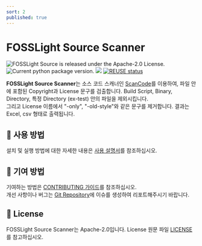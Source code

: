 ```yaml
---
sort: 2
published: true
---
```

# FOSSLight Source Scanner

<img src="https://img.shields.io/pypi/l/fosslight_source" alt="FOSSLight Source is released under the Apache-2.0 License." /> <img src="https://img.shields.io/pypi/v/fosslight_source" alt="Current python package version." /> <img src="https://img.shields.io/pypi/pyversions/fosslight_source" /> [![REUSE status](https://api.reuse.software/badge/github.com/fosslight/fosslight_source_scanner)](https://api.reuse.software/info/github.com/fosslight/fosslight_source_scanner)


**FOSSLight Source Scanner**는 소스 코드 스캐너인 [ScanCode][sc]를 이용하여, 파일 안에 포함된 Copyright과 License 문구를 검출합니다. Build Script, Binary, Directory, 특정 Directory (ex-test) 안의 파일을 제외시킵니다.    
그리고 License 이름에서 "-only", "-old-style"와 같은 문구를 제거합니다. 결과는 Excel, csv 형태로 출력됩니다.

[sc]: https://github.com/nexB/scancode-toolkit


## 📖 사용 방법
설치 및 실행 방법에 대한 자세한 내용은 [사용 설명서](1_userguide.md)를 참조하십시오.

## 👏 기여 방법
기여하는 방법은 [CONTRIBUTING 가이드](../../learn/2_contribution.md)를 참조하십시오.    
개선 사항이나 버그는 [Git Repository][repo]에 이슈를 생성하여 리포트해주시기 바랍니다. 

[repo]: https://github.com/fosslight/fosslight_source_scanner/issues

## 📄 License

FOSSLight Source Scanner는 Apache-2.0입니다. License 원문 파일 [LICENSE][l]를 참고하십시오.

[l]: https://github.com/fosslight/fosslight_source_scanner/blob/main/LICENSE